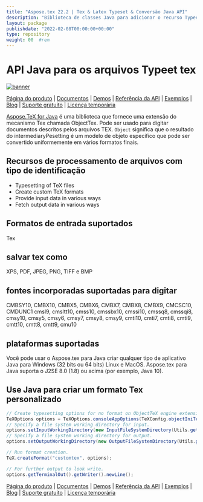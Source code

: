 ```yaml
---
title: "Aspose.tex 22.2 | Tex & Latex Typeset & Conversão Java API" 
description: "Biblioteca de classes Java para adicionar o recurso Typeetting ao seu aplicativo. Converta Tex & Latex em PDF, XPS, SVG etc. suporta subseleting de fontes, ligadura, rasterização, etc." 
layout: package
publishdate: "2022-02-08T00:00:00+00:00"
type: repository
weight: 00	#rem
---
```


# API Java para os arquivos Typeet tex
[![banner](/res_repo/img/compress/aspose_tex-for-java-banner.png)](./)

[Página do produto](https://products.aspose.com/tex/java) | [Documentos](https://downloads.aspose.com/tex/java) | [Demos](https://products.aspose.app/tex/family) | [Referência da API](https://apireference.aspose.com/tex/java) | [Exemplos](https://github.com/aspose-tex/Aspose.TeX-for-Java/tree/master/Exemplos) | [Blog](https://blog.aspose.com/category/tex/) | [Suporte gratuito](https://forum.aspose.com/c/tex) | [Licença temporária](https://purchase.aspose.com/temporary-license)

[Aspose.TeX for Java](https://products.aspose.com/tex/java) é uma biblioteca que fornece uma extensão do mecanismo Tex chamada ObjectTex. Pode ser usado para digitar documentos descritos pelos arquivos TEX. `Object` significa que o resultado do intermediaryPesetting é um modelo de objeto específico que pode ser convertido uniformemente em vários formatos finais.

## Recursos de processamento de arquivos com tipo de identificação
- Typesetting of TeX files
- Create custom TeX formats
- Provide input data in various ways
- Fetch output data in various ways

## Formatos de entrada suportados
Tex

## salvar tex como
XPS, PDF, JPEG, PNG, TIFF e BMP

## fontes incorporadas suportadas para digitar
CMBSY10, CMBX10, CMBX5, CMBX6, CMBX7, CMBX8, CMBX9, CMCSC10, CMDUNC1 cmsl9, cmsltt10, cmss10, cmssbx10, cmssi10, cmssq8, cmssqi8, cmsy10, cmsy5, cmsy6, cmsy7, cmsy8, cmsy9, cmti10, cmti7, cmti8, cmti9, cmtt10, cmtt8, cmtt9, cmu10

## plataformas suportadas
Você pode usar o Aspose.tex para Java criar qualquer tipo de aplicativo Java para Windows (32 bits ou 64 bits) Linux e MacOS. Aspose.tex para Java suporta o J2SE 8.0 (1.8) ou acima (por exemplo, Java 10).

## Use Java para criar um formato Tex personalizado

```java
// Create typesetting options for no format on ObjectTeX engine extension.
TeXOptions options = TeXOptions.consoleAppOptions(TeXConfig.objectIniTeX());
// Specify a file system working directory for input.
options.setInputWorkingDirectory(new InputFileSystemDirectory(Utils.getInputDirectory()));
// Specify a file system working directory for output.
options.setOutputWorkingDirectory(new OutputFileSystemDirectory(Utils.getOutputDirectory()));

// Run format creation.
TeX.createFormat("customtex", options);

// For further output to look write.
options.getTerminalOut().getWriter().newLine();
```

[Página do produto](https://products.aspose.com/tex/java) | [Documentos](https://downloads.aspose.com/tex/java) | [Demos](https://products.aspose.app/tex/family) | [Referência da API](https://apireference.aspose.com/tex/java) | [Exemplos](https://github.com/aspose-tex/Aspose.TeX-for-Java/tree/master/Exemplos) | [Blog](https://blog.aspose.com/category/tex/) | [Suporte gratuito](https://forum.aspose.com/c/tex) | [Licença temporária](https://purchase.aspose.com/temporary-license)
